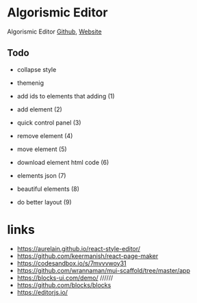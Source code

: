 # Algorismic Editor

Algorismic Editor [Github](https://github.com/AbdulazizSulaymon/algorismic-editor),
[Website](https://algorismic-editor.vercel.app/)

## Todo

- collapse style
- themenig

- add ids to elements that adding (1)
- add element (2)
- quick control panel (3)
- remove element (4)
- move element (5)
- download element html code (6)
- elements json (7)
- beautiful elements (8)
- do better layout (9)

# links

- https://aurelain.github.io/react-style-editor/
- https://github.com/keermanish/react-page-maker
- https://codesandbox.io/s/7mvvvwoy31
- https://github.com/wrannaman/mui-scaffold/tree/master/app
- https://blocks-ui.com/demo/ //////
- https://github.com/blocks/blocks
- https://editorjs.io/
